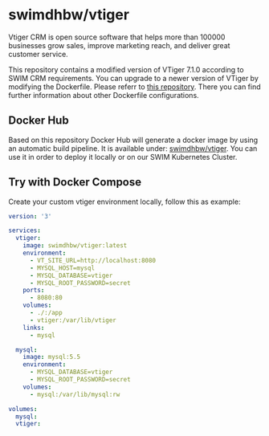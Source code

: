# swimdhbw/vtiger

Vtiger CRM is open source software that helps more than 100000 businesses grow sales,
improve marketing reach, and deliver great customer service.

This repository contains a modified version of VTiger 7.1.0 according to SWIM CRM requirements.
You can upgrade to a newer version of VTiger by modifying the Dockerfile. Please referr to [this repository](https://github.com/javanile/vtiger). There you can find further information about other Dockerfile configurations.

## Docker Hub

Based on this repository Docker Hub will generate a docker image by using an automatic build pipeline. It is available under: [swimdhbw/vtiger](https://hub.docker.com/r/swimdhbw/vtiger).
You can use it in order to deploy it locally or on our SWIM Kubernetes Cluster.

## Try with Docker Compose

Create your custom vtiger environment locally, follow this as example:

```yaml
version: '3'

services:
  vtiger:
    image: swimdhbw/vtiger:latest
    environment:
      - VT_SITE_URL=http://localhost:8080
      - MYSQL_HOST=mysql
      - MYSQL_DATABASE=vtiger
      - MYSQL_ROOT_PASSWORD=secret
    ports:
      - 8080:80
    volumes:
      - ./:/app
      - vtiger:/var/lib/vtiger
    links:
      - mysql

  mysql:
    image: mysql:5.5
    environment:
      - MYSQL_DATABASE=vtiger
      - MYSQL_ROOT_PASSWORD=secret
    volumes:
      - mysql:/var/lib/mysql:rw

volumes:
  mysql:
  vtiger:
```